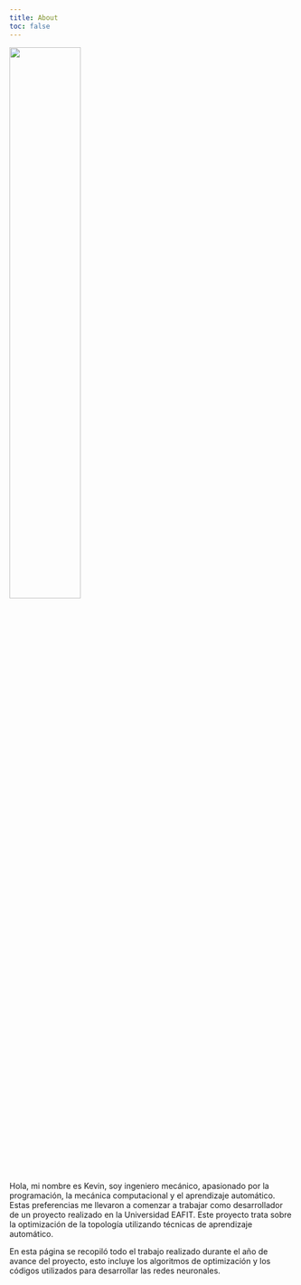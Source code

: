 ```yaml
---
title: About
toc: false
---
```


<div class="mb-6">
    <img src="/img/avatar.jpeg" style="width:50%; height:50%; padding-bottom: 3em;">
</div>

Hola, mi nombre es Kevin, soy ingeniero mecánico, apasionado por la programación, la mecánica computacional y el aprendizaje automático. Estas preferencias me llevaron a comenzar a trabajar como desarrollador de un proyecto realizado en la Universidad EAFIT. Este proyecto trata sobre la optimización de la topología utilizando técnicas de aprendizaje automático.

En esta página se recopiló todo el trabajo realizado durante el año de avance del proyecto, esto incluye los algoritmos de optimización y los códigos utilizados para desarrollar las redes neuronales.
